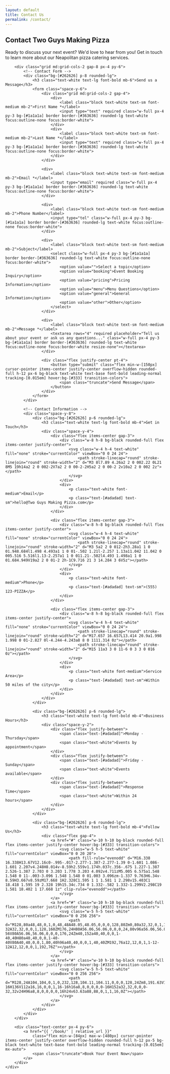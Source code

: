 ```yaml
---
layout: default
title: Contact Us
permalink: /contact/
---
```


<div class="px-40 flex flex-1 justify-center py-5">
    <div class="layout-content-container flex flex-col max-w-[960px] flex-1">
        <h2 class="text-white text-[22px] font-bold leading-tight tracking-[-0.015em] px-4 pb-3 pt-5">Contact Two Guys Making Pizza</h2>
        <p class="text-white text-base font-normal leading-normal pb-3 pt-1 px-4">
            Ready to discuss your next event? We'd love to hear from you! Get in touch to learn more about our Neapolitan pizza catering services.
        </p>
        
        <div class="grid md:grid-cols-2 gap-8 px-4 py-6">
            <!-- Contact Form -->
            <div class="bg-[#262626] p-8 rounded-lg">
                <h3 class="text-white text-lg font-bold mb-6">Send us a Message</h3>
                <form class="space-y-6">
                    <div class="grid md:grid-cols-2 gap-4">
                        <div>
                            <label class="block text-white text-sm font-medium mb-2">First Name *</label>
                            <input type="text" required class="w-full px-4 py-3 bg-[#1a1a1a] border border-[#363636] rounded-lg text-white focus:outline-none focus:border-white">
                        </div>
                        <div>
                            <label class="block text-white text-sm font-medium mb-2">Last Name *</label>
                            <input type="text" required class="w-full px-4 py-3 bg-[#1a1a1a] border border-[#363636] rounded-lg text-white focus:outline-none focus:border-white">
                        </div>
                    </div>
                    
                    <div>
                        <label class="block text-white text-sm font-medium mb-2">Email *</label>
                        <input type="email" required class="w-full px-4 py-3 bg-[#1a1a1a] border border-[#363636] rounded-lg text-white focus:outline-none focus:border-white">
                    </div>
                    
                    <div>
                        <label class="block text-white text-sm font-medium mb-2">Phone Number</label>
                        <input type="tel" class="w-full px-4 py-3 bg-[#1a1a1a] border border-[#363636] rounded-lg text-white focus:outline-none focus:border-white">
                    </div>
                    
                    <div>
                        <label class="block text-white text-sm font-medium mb-2">Subject</label>
                        <select class="w-full px-4 py-3 bg-[#1a1a1a] border border-[#363636] rounded-lg text-white focus:outline-none focus:border-white">
                            <option value="">Select a topic</option>
                            <option value="booking">Event Booking Inquiry</option>
                            <option value="pricing">Pricing Information</option>
                            <option value="menu">Menu Questions</option>
                            <option value="general">General Information</option>
                            <option value="other">Other</option>
                        </select>
                    </div>
                    
                    <div>
                        <label class="block text-white text-sm font-medium mb-2">Message *</label>
                        <textarea rows="4" required placeholder="Tell us about your event or ask us any questions..." class="w-full px-4 py-3 bg-[#1a1a1a] border border-[#363636] rounded-lg text-white focus:outline-none focus:border-white resize-none"></textarea>
                    </div>
                    
                    <div class="flex justify-center pt-4">
                        <button type="submit" class="flex min-w-[150px] cursor-pointer items-center justify-center overflow-hidden rounded-full h-12 px-6 bg-black text-white text-base font-bold leading-normal tracking-[0.015em] hover:bg-[#333] transition-colors">
                            <span class="truncate">Send Message</span>
                        </button>
                    </div>
                </form>
            </div>
            
            <!-- Contact Information -->
            <div class="space-y-8">
                <div class="bg-[#262626] p-6 rounded-lg">
                    <h3 class="text-white text-lg font-bold mb-4">Get in Touch</h3>
                    <div class="space-y-4">
                        <div class="flex items-center gap-3">
                            <div class="w-8 h-8 bg-black rounded-full flex items-center justify-center">
                                <svg class="w-4 h-4 text-white" fill="none" stroke="currentColor" viewBox="0 0 24 24">
                                    <path stroke-linecap="round" stroke-linejoin="round" stroke-width="2" d="M3 8l7.89 4.26a2 2 0 002.22 0L21 8M5 19h14a2 2 0 002-2V7a2 2 0 00-2-2H5a2 2 0 00-2 2v10a2 2 0 002 2z"></path>
                                </svg>
                            </div>
                            <div>
                                <p class="text-white font-medium">Email</p>
                                <p class="text-[#adadad] text-sm">hello@Two Guys Making Pizza.com</p>
                            </div>
                        </div>
                        
                        <div class="flex items-center gap-3">
                            <div class="w-8 h-8 bg-black rounded-full flex items-center justify-center">
                                <svg class="w-4 h-4 text-white" fill="none" stroke="currentColor" viewBox="0 0 24 24">
                                    <path stroke-linecap="round" stroke-linejoin="round" stroke-width="2" d="M3 5a2 2 0 012-2h3.28a1 1 0 01.948.684l1.498 4.493a1 1 0 01-.502 1.21l-2.257 1.13a11.042 11.042 0 005.516 5.516l1.13-2.257a1 1 0 011.21-.502l4.493 1.498a1 1 0 01.684.949V19a2 2 0 01-2 2h-1C9.716 21 3 14.284 3 6V5z"></path>
                                </svg>
                            </div>
                            <div>
                                <p class="text-white font-medium">Phone</p>
                                <p class="text-[#adadad] text-sm">(555) 123-PIZZA</p>
                            </div>
                        </div>
                        
                        <div class="flex items-center gap-3">
                            <div class="w-8 h-8 bg-black rounded-full flex items-center justify-center">
                                <svg class="w-4 h-4 text-white" fill="none" stroke="currentColor" viewBox="0 0 24 24">
                                    <path stroke-linecap="round" stroke-linejoin="round" stroke-width="2" d="M17.657 16.657L13.414 20.9a1.998 1.998 0 01-2.827 0l-4.244-4.243a8 8 0 1111.314 0z"></path>
                                    <path stroke-linecap="round" stroke-linejoin="round" stroke-width="2" d="M15 11a3 3 0 11-6 0 3 3 0 016 0z"></path>
                                </svg>
                            </div>
                            <div>
                                <p class="text-white font-medium">Service Area</p>
                                <p class="text-[#adadad] text-sm">Within 50 miles of the city</p>
                            </div>
                        </div>
                    </div>
                </div>
                
                <div class="bg-[#262626] p-6 rounded-lg">
                    <h3 class="text-white text-lg font-bold mb-4">Business Hours</h3>
                    <div class="space-y-2">
                        <div class="flex justify-between">
                            <span class="text-[#adadad]">Monday - Thursday</span>
                            <span class="text-white">Events by appointment</span>
                        </div>
                        <div class="flex justify-between">
                            <span class="text-[#adadad]">Friday - Sunday</span>
                            <span class="text-white">Events available</span>
                        </div>
                        <div class="flex justify-between">
                            <span class="text-[#adadad]">Response Time</span>
                            <span class="text-white">Within 24 hours</span>
                        </div>
                    </div>
                </div>
                
                <div class="bg-[#262626] p-6 rounded-lg">
                    <h3 class="text-white text-lg font-bold mb-4">Follow Us</h3>
                    <div class="flex gap-4">
                        <a href="#" class="w-10 h-10 bg-black rounded-full flex items-center justify-center hover:bg-[#333] transition-colors">
                            <svg class="w-5 h-5 text-white" fill="currentColor" viewBox="0 0 20 20">
                                <path fill-rule="evenodd" d="M16.338 16.338H13.67V12.16c0-.995-.017-2.277-1.387-2.277-1.39 0-1.601 1.086-1.601 2.207v4.248H8.014v-8.59h2.559v1.174h.037c.356-.675 1.227-1.387 2.526-1.387 2.703 0 3.203 1.778 3.203 4.092v4.711zM5.005 6.575a1.548 1.548 0 11-.003-3.096 1.548 1.548 0 01.003 3.096zm-1.337 9.763H6.34v-8.59H3.667v8.59zM17.668 1H2.328C1.595 1 1 1.581 1 2.298v15.403C1 18.418 1.595 19 2.328 19h15.34c.734 0 1.332-.582 1.332-1.299V2.298C19 1.581 18.402 1 17.668 1z" clip-rule="evenodd"></path>
                            </svg>
                        </a>
                        <a href="#" class="w-10 h-10 bg-black rounded-full flex items-center justify-center hover:bg-[#333] transition-colors">
                            <svg class="w-5 h-5 text-white" fill="currentColor" viewBox="0 0 256 256">
                                <path d="M128,80a48,48,0,1,0,48,48A48.05,48.05,0,0,0,128,80Zm0,80a32,32,0,1,1,32-32A32,32,0,0,1,128,160ZM176,24H80A56.06,56.06,0,0,0,24,80v96a56.06,56.06,0,0,0,56,56h96a56.06,56.06,0,0,0,56-56V80A56.06,56.06,0,0,0,176,24Zm40,152a40,40,0,0,1-40,40H80a40,40,0,0,1-40-40V80A40,40,0,0,1,80,40h96a40,40,0,0,1,40,40ZM192,76a12,12,0,1,1-12-12A12,12,0,0,1,192,76Z"></path>
                            </svg>
                        </a>
                        <a href="#" class="w-10 h-10 bg-black rounded-full flex items-center justify-center hover:bg-[#333] transition-colors">
                            <svg class="w-5 h-5 text-white" fill="currentColor" viewBox="0 0 256 256">
                                <path d="M128,24A104,104,0,1,0,232,128,104.11,104.11,0,0,0,128,24Zm8,191.63V152h24a8,8,0,0,0,0-16H136V112a16,16,0,0,1,16-16h16a8,8,0,0,0,0-16H152a32,32,0,0,0-32,32v24H96a8,8,0,0,0,0,16h24v63.63a88,88,0,1,1,16,0Z"></path>
                            </svg>
                        </a>
                    </div>
                </div>
            </div>
        </div>
        
        <div class="text-center px-4 py-6">
            <a href="{{ '/book/' | relative_url }}"
                class="flex min-w-[84px] max-w-[480px] cursor-pointer items-center justify-center overflow-hidden rounded-full h-12 px-5 bg-black text-white text-base font-bold leading-normal tracking-[0.015em] mx-auto">
                <span class="truncate">Book Your Event Now</span>
            </a>
        </div>
    </div>
</div>
